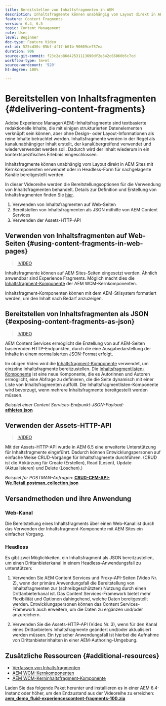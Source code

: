 ```yaml
---
title: Bereitstellen von Inhaltsfragmenten in AEM
description: Inhaltsfragmente können unabhängig vom Layout direkt in AEM Sites mit Kernkomponenten verwendet oder in Headless-Form für nachgelagerte Kanäle bereitgestellt werden.
feature: Content Fragments
version: 6.4, 6.5
topic: Content Management
role: User
level: Beginner
doc-type: Feature Video
exl-id: 525cd30c-05bf-4f17-b61b-90609ce757ea
duration: 906
source-git-commit: f23c2ab86d42531113690df2e342c65060b5c7cd
workflow-type: tm+mt
source-wordcount: '520'
ht-degree: 100%

---
```


# Bereitstellen von Inhaltsfragmenten {#delivering-content-fragments}

Adobe Experience Manager(AEM)-Inhaltsfragmente sind textbasierte redaktionelle Inhalte, die mit einigen strukturierten Datenelementen verknüpft sein können, aber ohne Design- oder Layout-Informationen als reine Inhalte betrachtet werden. Inhaltsfragmente werden in der Regel als kanalunabhängiger Inhalt erstellt, der kanalübergreifend verwendet und wiederverwendet werden soll. Dadurch wird der Inhalt wiederum in ein kontextspezifisches Erlebnis eingeschlossen.

Inhaltsfragmente können unabhängig vom Layout direkt in AEM Sites mit Kernkomponenten verwendet oder in Headless-Form für nachgelagerte Kanäle bereitgestellt werden.

In dieser Videoreihe werden die Bereitstellungsoptionen für die Verwendung von Inhaltsfragmenten behandelt. Details zur Definition und Erstellung von Inhaltsfragmenten finden Sie [hier](content-fragments-feature-video-use.md).

1. Verwenden von Inhaltsfragmenten auf Web-Seiten
2. Bereitstellen von Inhaltsfragmenten als JSON mithilfe von AEM Content Services
3. Verwenden der Assets-HTTP-API

## Verwenden von Inhaltsfragmenten auf Web-Seiten {#using-content-fragments-in-web-pages}

>[!VIDEO](https://video.tv.adobe.com/v/22449?quality=12&learn=on)

Inhaltsfragmente können auf AEM Sites-Seiten eingesetzt werden. Ähnlich anwendbar sind Experience Fragments. Möglich macht dies die [Inhaltsfragment-Komponente](https://experienceleague.adobe.com/docs/experience-manager-core-components/using/components/content-fragment-component.html?lang=de) der AEM WCM-Kernkomponenten.

Inhaltsfragment-Komponenten können mit dem AEM-Stilsystem formatiert werden, um den Inhalt nach Bedarf anzuzeigen.

## Bereitstellen von Inhaltsfragmenten als JSON {#exposing-content-fragments-as-json}

>[!VIDEO](https://video.tv.adobe.com/v/22448?quality=12&learn=on)

AEM Content Services ermöglicht die Erstellung von auf AEM-Seiten basierenden HTTP-Endpunkten, durch die eine Ausgabedarstellung der Inhalte in einem normalisierten JSON-Format erfolgt.

Im obigen Video wird die [Inhaltsfragment-Komponente](https://experienceleague.adobe.com/docs/experience-manager-core-components/using/components/content-fragment-component.html?lang=de) verwendet, um einzelne Inhaltsfragmente bereitzustellen. Die [Inhaltsfragmentlisten-Komponente](https://experienceleague.adobe.com/docs/experience-manager-core-components/using/components/content-fragment-list.html?lang=de) ist eine neue Komponente, die es Autorinnen und Autoren ermöglicht, eine Abfrage zu definieren, die die Seite dynamisch mit einer Liste von Inhaltsfragmenten auffüllt. Die Inhaltsfragmentlisten-Komponente wird bevorzugt, wenn mehrere Inhaltsfragmente bereitgestellt werden müssen.

*Beispiel einer Content Services-Endpunkt-JSON-Payload:*\
**[athletes.json](assets/athletes.json)**

## Verwenden der Assets-HTTP-API

>[!VIDEO](https://video.tv.adobe.com/v/26390?quality=12&learn=on)

Mit der Assets-HTTP-API wurde in AEM 6.5 eine erweiterte Unterstützung für Inhaltsfragmente eingeführt. Dadurch können Entwicklungspersonen auf einfache Weise CRUD-Vorgänge für Inhaltsfragmente durchführen. (CRUD ist die Abkürzung für Create (Erstellen), Read (Lesen), Update (Aktualisieren) und Delete (Löschen).)

*Beispiel für POSTMAN-Anfragen:*
**[CRUD-CFM-API-We.Retail.postman_collection.json](assets/CRUD-CFM-API-We.Retail.postman_collection.json)**

## Versandmethoden und ihre Anwendung

### Web-Kanal

Die Bereitstellung eines Inhaltsfragments über einen Web-Kanal ist durch das Verwenden der Inhaltsfragment-Komponente mit AEM Sites ein einfacher Vorgang.

### Headless

Es gibt zwei Möglichkeiten, ein Inhaltsfragment als JSON bereitzustellen, um einen Drittanbieterkanal in einem Headless-Anwendungsfall zu unterstützen:

1. Verwenden Sie AEM Content Services und Proxy-API-Seiten (Video Nr. 2), wenn der primäre Anwendungsfall die Bereitstellung von Inhaltsfragmenten zur (schreibgeschützten) Nutzung durch einen Drittanbieterkanal ist. Das Content Services-Framework bietet mehr Flexibilität und Optionen dahingehend, welche Daten bereitgestellt werden. Entwicklungspersonen können das Content Services-Framework auch erweitern, um die Daten zu ergänzen und/oder anzureichern.

2. Verwenden Sie die Assets-HTTP-API (Video Nr. 3), wenn für den Kanal eines Drittanbieters Inhaltsfragmente geändert und/oder aktualisiert werden müssen. Ein typischer Anwendungsfall ist hierbei die Aufnahme von Drittanbieterinhalten in einer AEM-Authoring-Umgebung.

## Zusätzliche Ressourcen {#additional-resources}

* [Verfassen von Inhaltsfragmenten](content-fragments-feature-video-use.md)
* [AEM WCM-Kernkomponenten](https://experienceleague.adobe.com/docs/experience-manager-core-components/using/introduction.html?lang=de)
* [AEM WCM-Kerninhaltsfragment-Komponente](https://experienceleague.adobe.com/docs/experience-manager-core-components/using/components/content-fragment-component.html?lang=de)

Laden Sie das folgende Paket herunter und installieren es in einer AEM 6.4-Instanz oder höher, um den Endzustand aus der Videoreihe zu erreichen:\
**[aem_demo_fluid-experiencescontent-fragments-100.zip](assets/aem_demo_fluid-experiencescontent-fragments-100.zip)**
